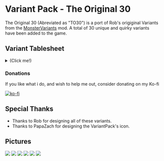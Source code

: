 # Variant Pack - The Original 30

The Original 30 (Abreviated as "TO30") is a port of Rob's origiginal Variants from the [MonsterVariants](https://thunderstore.io/package/rob/MonsterVariants/) mod. A total of 30 unique and quirky variants have been added to the game.

## Variant Tablesheet

<details><summary>(Click me!)</summary>
<p>

| Character | Variant Name | Details |
|--|--|--|
| Beetle | Armored Beetle | A slower beetle with increased Health and Armor |
| Beetle | Battle Beetle | A Beetle with a high knockback headbutt |
| Beetle | Speedy Beetle | A Beetle with Increased movement and attack speed |
| Beetle | Toxic Beetle | A Beetle that self detonates into a poisonous explosion |
| Beetle Guard | Beetle Guard Brute | Increased Armor and Damage, reduced movement speed |
| Beetle Guard | Beetle Guard Sharpshooter | Highly increased attack speed and rock wave stocks |
| Bighorn Bison | Albino Bison | A Bison with increased health and damage |
| Bighorn Bison | Speedy Bison | A Bison with highly increased movement speed |
| Clay Templar | Fucking Templar | Increased movement and Atack speed |
| Elder Lemurian | Molten Elder Lemurian | Decreased Movement Speed and Attack Speed, Increased Damage, Armor and Health |
| Stone Golem | Full Auto Golem | Greatly Increased attack speed and laser beam stocks |
| Stone Golem | Overcharged Golem | Greatly increased damage and movement speed,  reduced armor and attack speed |
| Stone Golem | Rush Golem | Teleports instead of clapping |
| Stone Golem | Titanish Golem | Massively increased damage and health, reduced movement and attack speed |
| Greater Wisp | Greatest Wisp | Increased health, movement speed and attack speed |
| Imp | Clotted Imp | Reduced health, increased Crit, Teleports and has a Shatterspleen  |
| Jellyfish | Cursed Jellyfish | Reduced health, increased damage, has RedWhips, Crowbars and Runald band |
| Jellyfish | MOAJ | Greatly increased health, increased armor and damage, spawns 5 jellifishes on death |
| Jellyfish | Nuclear Jellyfish | Reduced movement speed, bigger nova radius and inflicts Weakness |
| Jellyfish | Spectral Jellyfish | Spawns a random lesser variant on death |
| Lemurian | Badass Lemurian | Has a Rocket Launcher |
| Lemurian | Flamethrower Lemurian | Fireballs replaced by a constant, long range Flamethrower, Cannot bite |
| Lesser Wisp | Almost Greater Wisp | Increased health, fires Greater Wisp Fireballs |
| Lesser Wisp | Infernal Wisp | Reduced Attack and Movement speed,  guaranteed crit alongside explosive attacks|
| Scavenger | Dream Scavenger | Always pulls out red items |
| Stone Titan | Enormous Titan | Greatly increased health, size and damage, reduced movement speed |
| Stone Titan | Pygmy Stone Titan | Greatly reduced size, greatly increased movement speed |
| Alloy Vulture | Alloy Deagle | Fires bullets |
| Alloy Vulture | Artillery Vulture | Explosive attacks, chance to fire a missile |
| Wandering Vagrant | Unstable Vagrant | Can use Vagrant Nova at any point in time |

</p>
</details>

### Donations

If you like what i do, and wish to help me out, consider donating on my Ko-fi

[![ko-fi](https://media.discordapp.net/attachments/850538397647110145/994431434817273936/SupportNebby.png)](https://ko-fi.com/nebby1999)

## Special Thanks

* Thanks to Rob for designing all of these variants.
* Thanks to PapaZach for designing the VariantPack's icon.

## Pictures

![](https://cdn.discordapp.com/attachments/850538397647110145/882677402285772860/unknown.png)
![](https://cdn.discordapp.com/attachments/850538397647110145/854536117864235038/unknown.png)
![](https://cdn.discordapp.com/attachments/850538397647110145/854536133832605716/unknown.png)
![](https://cdn.discordapp.com/attachments/850538397647110145/882677508884033607/unknown.png)
![](https://cdn.discordapp.com/attachments/850538397647110145/854536180148994078/unknown.png)
![](https://cdn.discordapp.com/attachments/850538397647110145/882677364184743988/unknown.png)